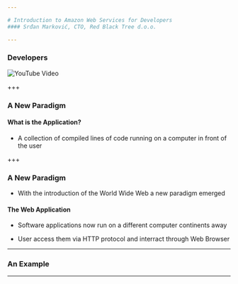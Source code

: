 ```yaml
---

# Introduction to Amazon Web Services for Developers
#### Srđan Marković, CTO, Red Black Tree d.o.o. 

---
```


### Developers

![YouTube Video](https://www.youtube.com/embed/V-FkalybggA)

+++

### A New Paradigm

#### What is the Application?

- A collection of compiled lines of code running on a computer in front of the user <!-- .element: class="fragment" -->

+++

### A New Paradigm

- With the introduction of the World Wide Web a new paradigm emerged

#### The Web Application <!-- .element: class="fragment" -->

- Software applications now run on a different computer continents away <!-- .element: class="fragment" -->

- User access them via HTTP protocol and interract through Web Browser <!-- .element: class="fragment" -->

--- 

### An Example

---